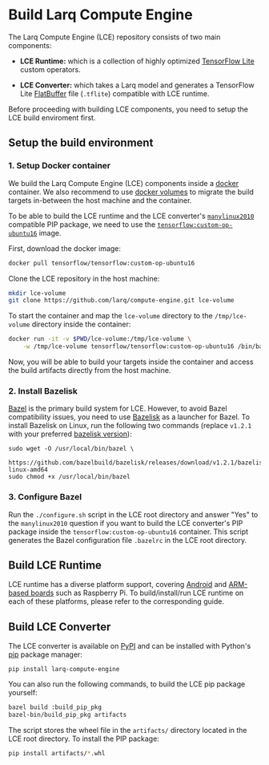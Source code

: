 # Build Larq Compute Engine

The Larq Compute Engine (LCE) repository consists of two main components:

- **LCE Runtime:** which is a collection of highly optimized
  [TensorFlow Lite](https://www.tensorflow.org/lite) custom operators.

- **LCE Converter:** which takes a Larq model and generates a TensorFlow Lite
  [FlatBuffer](https://google.github.io/flatbuffers/) file (`.tflite`) compatible
  with LCE runtime.

Before proceeding with building LCE components, you need to setup the LCE
build enviroment first.

## Setup the build environment

### 1. Setup Docker container

We build the Larq Compute Engine (LCE) components inside a
[docker](https://www.docker.com/) container. We also recommend to use
[docker volumes](https://docs.docker.com/storage/volumes/)
to migrate the build targets in-between the host machine and the container.

To be able to build the LCE runtime and the LCE converter's
[`manylinux2010`](https://www.python.org/dev/peps/pep-0571/) compatible PIP
package, we need to use the [`tensorflow:custom-op-ubuntu16`](https://hub.docker.com/r/tensorflow/tensorflow)
image.

First, download the docker image:

```bash
docker pull tensorflow/tensorflow:custom-op-ubuntu16
```

Clone the LCE repository in the host machine:

```bash
mkdir lce-volume
git clone https://github.com/larq/compute-engine.git lce-volume
```

To start the container and map the `lce-volume` directory to the `/tmp/lce-volume`
directory inside the container:

```bash
docker run -it -v $PWD/lce-volume:/tmp/lce-volume \
    -w /tmp/lce-volume tensorflow/tensorflow:custom-op-ubuntu16 /bin/bash
```

Now, you will be able to build your targets inside the container
and access the build artifacts directly from the host machine.

### 2. Install Bazelisk

[Bazel](https://bazel.build/) is the primary build system for LCE.
However, to avoid Bazel compatibility issues, you need to use [Bazelisk](https://github.com/bazelbuild/bazelisk) 
as a launcher for Bazel.
To install Bazelisk on Linux, run the following two commands
(replace `v1.2.1` with your preferred
[bazelisk version](https://github.com/bazelbuild/bazelisk/releases)):

```shell
sudo wget -O /usr/local/bin/bazel \
    https://github.com/bazelbuild/bazelisk/releases/download/v1.2.1/bazelisk-linux-amd64
sudo chmod +x /usr/local/bin/bazel
```

### 3. Configure Bazel

Run the `./configure.sh` script in the LCE root directory and answer
"Yes" to the `manylinux2010` question if you want to build the
LCE converter's PIP package inside the `tensorflow:custom-op-ubuntu16`
container. This script generates the Bazel configuration file `.bazelrc`
in the LCE root directory.

## Build LCE Runtime

LCE runtime has a diverse platform support, covering
[Android](/compute-engine/quickstart_android/) and [ARM-based boards](/compute-engine/build_arm/)
such as Raspberry Pi. To build/install/run LCE runtime on
each of these platforms, please refer to the corresponding guide.

## Build LCE Converter

The LCE converter is available on [PyPI](https://pypi.org/project/larq-compute-engine/)
and can be installed with Python's [pip](https://pip.pypa.io/en/stable/)
package manager:

```shell
pip install larq-compute-engine
```

You can also run the following commands,
to build the LCE pip package yourself:

```bash
bazel build :build_pip_pkg
bazel-bin/build_pip_pkg artifacts
```

The script stores the wheel file in the `artifacts/` directory located in the
LCE root directory. To install the PIP package:

```bash
pip install artifacts/*.whl
```
